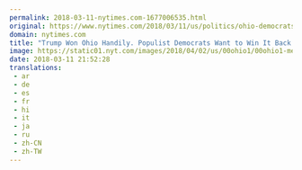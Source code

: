 ```yaml
---
permalink: 2018-03-11-nytimes.com-1677006535.html
original: https://www.nytimes.com/2018/03/11/us/politics/ohio-democrats.html?partner=rss&amp;emc=rss
domain: nytimes.com
title: "Trump Won Ohio Handily. Populist Democrats Want to Win It Back."
image: https://static01.nyt.com/images/2018/04/02/us/00ohio1/00ohio1-mediumThreeByTwo440.jpg
date: 2018-03-11 21:52:28
translations: 
 - ar
 - de
 - es
 - fr
 - hi
 - it
 - ja
 - ru
 - zh-CN
 - zh-TW
---
```


